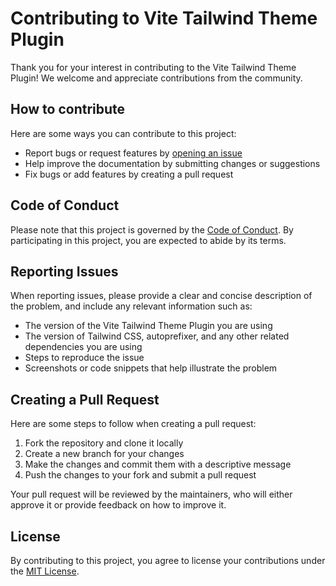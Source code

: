 # Contributing to Vite Tailwind Theme Plugin

Thank you for your interest in contributing to the Vite Tailwind Theme Plugin! We welcome and appreciate contributions from the community.

## How to contribute

Here are some ways you can contribute to this project:

- Report bugs or request features by [opening an issue](https://github.com/tiarebalbi/plugin-tailwind-themes/issues/new)
- Help improve the documentation by submitting changes or suggestions
- Fix bugs or add features by creating a pull request

## Code of Conduct

Please note that this project is governed by the [Code of Conduct](CODE_OF_CONDUCT.md). By participating in this project, you are expected to abide by its terms.

## Reporting Issues

When reporting issues, please provide a clear and concise description of the problem, and include any relevant information such as:

- The version of the Vite Tailwind Theme Plugin you are using
- The version of Tailwind CSS, autoprefixer, and any other related dependencies you are using
- Steps to reproduce the issue
- Screenshots or code snippets that help illustrate the problem

## Creating a Pull Request

Here are some steps to follow when creating a pull request:

1. Fork the repository and clone it locally
2. Create a new branch for your changes
3. Make the changes and commit them with a descriptive message
4. Push the changes to your fork and submit a pull request

Your pull request will be reviewed by the maintainers, who will either approve it or provide feedback on how to improve it.

## License

By contributing to this project, you agree to license your contributions under the [MIT License](LICENSE.md).
